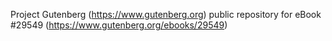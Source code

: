 Project Gutenberg (https://www.gutenberg.org) public repository for eBook #29549 (https://www.gutenberg.org/ebooks/29549)
